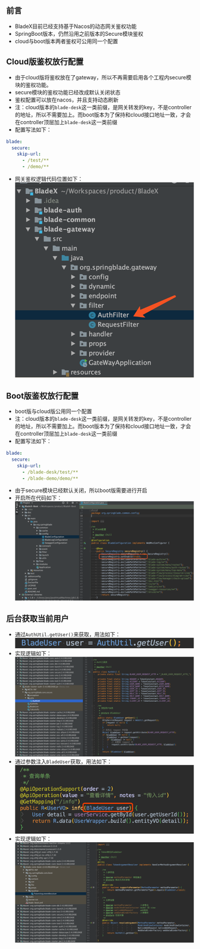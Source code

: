## 前言
* BladeX目前已经支持基于Nacos的动态网关鉴权功能
* SpringBoot版本，仍然沿用之前版本的Secure模块鉴权
* cloud与boot版本两者鉴权可公用同一个配置




## Cloud版鉴权放行配置
* 由于cloud版将鉴权放在了gateway，所以不再需要启用各个工程内secure模块的鉴权功能。
* secure模块的鉴权功能已经改成默认关闭状态
* 鉴权配置可以放在nacos，并且支持动态刷新
* 注：cloud版本的`blade-desk`这一类前缀，是网关转发的key，不是controller的地址，所以不需要加上。而boot版本为了保持和cloud接口地址一致，才会在controller顶层加上`blade-desk`这一类前缀
* 配置写法如下：
~~~yaml
blade:
  secure:
    skip-url:
      - /test/**
      - /demo/**
~~~
* 网关鉴权逻辑代码位置如下：
![](../images/screenshot_1566144596102.png)




## Boot版鉴权放行配置
* boot版与cloud版公用同一个配置
* 注：cloud版本的`blade-desk`这一类前缀，是网关转发的key，不是controller的地址，所以不需要加上。而boot版本为了保持和cloud接口地址一致，才会在controller顶层加上`blade-desk`这一类前缀
* 配置写法如下：
~~~yaml
blade:
  secure:
    skip-url:
      - /blade-desk/test/**
      - /blade-demo/demo/**
~~~
* 由于secure模块已经默认关闭，所以boot版需要进行开启
* 开启所在代码如下：
![](../images/screenshot_1566144671043.png)




## 后台获取当前用户
* 通过`AuthUtil.getUser()`来获取，用法如下：
![](../images/screenshot_1584618282296.png)
* 实现逻辑如下：
![](../images/screenshot_1584618461924.png)
* 通过参数注入`BladeUser`获取，用法如下：
![](../images/screenshot_1584618331554.png)
* 实现逻辑如下：
![](../images/screenshot_1584618400044.png)
